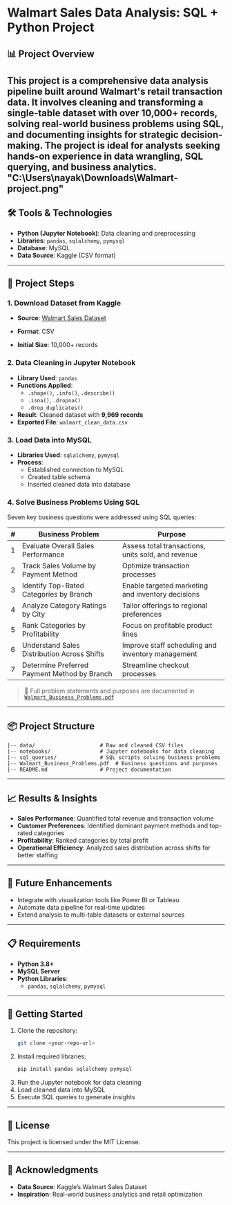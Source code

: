 # Walmart Sales Data Analysis: SQL + Python Project

## 📊 Project Overview

This project is a comprehensive data analysis pipeline built around Walmart's retail transaction data. It involves cleaning and transforming a single-table dataset with over 10,000+ records, solving real-world business problems using SQL, and documenting insights for strategic decision-making. The project is ideal for analysts seeking hands-on experience in data wrangling, SQL querying, and business analytics.
"C:\Users\nayak\Downloads\Walmart-project.png"
---

## 🛠️ Tools & Technologies

- **Python (Jupyter Notebook)**: Data cleaning and preprocessing
- **Libraries**: `pandas`, `sqlalchemy`, `pymysql`
- **Database**: MySQL
- **Data Source**: Kaggle (CSV format)

---

## 📁 Project Steps

### 1. Download Dataset from Kaggle
- **Source**: [Walmart Sales Dataset](https://www.kaggle.com/najir0123/walmart-10k-sales-datasets)

- **Format**: CSV
- **Initial Size**: 10,000+ records

### 2. Data Cleaning in Jupyter Notebook
- **Library Used**: `pandas`
- **Functions Applied**:
  - `.shape()`, `.info()`, `.describe()`
  - `.isna()`, `.dropna()`
  - `.drop_duplicates()`
- **Result**: Cleaned dataset with **9,969 records**
- **Exported File**: `walmart_clean_data.csv`

### 3. Load Data into MySQL
- **Libraries Used**: `sqlalchemy`, `pymysql`
- **Process**:
  - Established connection to MySQL
  - Created table schema
  - Inserted cleaned data into database

### 4. Solve Business Problems Using SQL
Seven key business questions were addressed using SQL queries:

| # | Business Problem | Purpose |
|---|------------------|---------|
| 1 | Evaluate Overall Sales Performance | Assess total transactions, units sold, and revenue |
| 2 | Track Sales Volume by Payment Method | Optimize transaction processes |
| 3 | Identify Top-Rated Categories by Branch | Enable targeted marketing and inventory decisions |
| 4 | Analyze Category Ratings by City | Tailor offerings to regional preferences |
| 5 | Rank Categories by Profitability | Focus on profitable product lines |
| 6 | Understand Sales Distribution Across Shifts | Improve staff scheduling and inventory management |
| 7 | Determine Preferred Payment Method by Branch | Streamline checkout processes |

> 📄 Full problem statements and purposes are documented in [`Walmart_Business_Problems.pdf`](./Walmart_Business_Problems.pdf)

---

## 📦 Project Structure

```plaintext
|-- data/                     # Raw and cleaned CSV files
|-- notebooks/                # Jupyter notebooks for data cleaning
|-- sql_queries/              # SQL scripts solving business problems
|-- Walmart_Business_Problems.pdf  # Business questions and purposes
|-- README.md                 # Project documentation
```

---

## 📈 Results & Insights

- **Sales Performance**: Quantified total revenue and transaction volume
- **Customer Preferences**: Identified dominant payment methods and top-rated categories
- **Profitability**: Ranked categories by total profit
- **Operational Efficiency**: Analyzed sales distribution across shifts for better staffing

---

## 🚀 Future Enhancements

- Integrate with visualization tools like Power BI or Tableau
- Automate data pipeline for real-time updates
- Extend analysis to multi-table datasets or external sources

---

## 📋 Requirements

- **Python 3.8+**
- **MySQL Server**
- **Python Libraries**:
  - `pandas`, `sqlalchemy`, `pymysql`

---

## 🧭 Getting Started

1. Clone the repository:
   ```bash
   git clone <your-repo-url>
   ```
2. Install required libraries:
   ```bash
   pip install pandas sqlalchemy pymysql
   ```
3. Run the Jupyter notebook for data cleaning
4. Load cleaned data into MySQL
5. Execute SQL queries to generate insights

---

## 📜 License

This project is licensed under the MIT License.

---

## 🙏 Acknowledgments

- **Data Source**: Kaggle’s Walmart Sales Dataset
- **Inspiration**: Real-world business analytics and retail optimization
